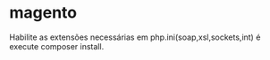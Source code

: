 # magento

Habilite as extensões necessárias em php.ini(soap,xsl,sockets,int) é execute composer install.

